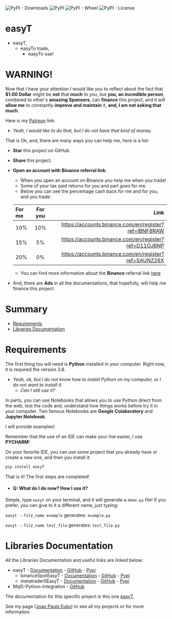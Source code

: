 ![PyPI - Downloads](https://img.shields.io/pypi/dm/easyT)
![PyPI](https://img.shields.io/pypi/v/easyT)
![PyPI - Wheel](https://img.shields.io/pypi/wheel/easyT)
![PyPI - License](https://img.shields.io/pypi/l/easyT)

# easyT

- easyT,
  - easyTo trade,
    - easyTo use!
  
# WARNING!

Now that I have your attention I would like you to reflect about the fact that **$1.00 Dollar** might be **not** 
that **much** to you, but **you, an incredible person**, combined to other's **amazing Sponsors**, can **finance** this 
project, and it will **allow me** to constantly **improve and maintain** it, **and, I am not asking that much**.

Here is my [Patreon](https://www.patreon.com/joaopeuko) link.

  - _Yeah, I would like to do that, but I do not have that kind of money._ 

That is Ok, and, there are many ways you can help me, here is a list:

  - **Star** this project on GitHub.
  - **Share** this project.
  - **Open an account with Binance referral link**:
    - When you open an account on Binance you help me when you trade!
    - Some of your tax paid returns for you and part goes for me.
    - Below you can see the percentage cash back for me and for you, and you trade:
        
    |For me | For you | Link|
    |:--------| :----:  |  ---:|
    | 10%| 10%     | https://accounts.binance.com/en/register?ref=IBNF8RAW | 
    | 15%| 5%      | https://accounts.binance.com/en/register?ref=D11OJ6NP | 
    | 20%| 0%      | https://accounts.binance.com/en/register?ref=SAUNZ26X | 
      - You can find more information about the **Binance** referral link [here](https://www.binance.com/en/support/faq/88659d2ea54c40cf82a22400207ffe30)
      
  - And, there are **Ads** in all the documentations, that hopefully, will help me finance this project.

# Summary

- [Requirements](#requirements)
- [Libraries Documentation](#libraries-documentation)

# Requirements

The first thing tou will need is **Python** installed in your computer.
Right now, it is required the version 3.8.

- _Yeah, ok, but I do not know how to install Python on my computer, or I do not want to install it._
  - _Can I still use it?_

In parts, you can use Notebooks that allows you to use Python direct from the web, test the code and, understand how
things works before try it in your computer.
Two famous Notebooks are **Google Colaboratory** and **Jupyter Notebook**.

I will provide examples!

Remember that the use of an IDE can make your live easier, I use **PYCHARM**!

On your favorite IDE, you can use some project that you already have or create a new one, and then you install it:

```python
pip install easyT
```

That is it! The first steps are completed!

 - #### Q: What do I do now? How I use it?

Simple, type ```easyt``` on your terminal, and it will generate a ```demo.py``` file!
If you prefer, you can give to it a different name, just typing:

```easyt --file_name example``` generates:
```example.py```

```easyt --file_name test_file``` generates:
```test_file.py```

# Libraries Documentation

All the Libraries Documentation and useful links are linked below:

- easyT - [Documentation](https://joaopeuko.github.io/easyT/) - [GitHub](https://github.com/Joaopeuko/easyT) - [Pypi](https://pypi.org/project/easyT/) 
  - binanceSpotEasyT - [Documentation](https://joaopeuko.github.io/binanceSpotEasyT/) - [GitHub](https://github.com/Joaopeuko/binanceSpotEasyT) - [Pypi](https://pypi.org/project/binanceSpotEasyT/) 
  - metatrader5EasyT - [Documentation](https://joaopeuko.github.io/metatrader5EasyT/) - [GitHub](https://github.com/Joaopeuko/metatrader5EasyT) - [Pypi](https://pypi.org/project/metatrader5EasyT/)
- Mql5-Python-Integration - [GitHub](https://joaopeuko.github.io/Mql5-Python-Integration/)

The documentation for this specific project is this one [easyT](https://joaopeuko.github.io/easyT/).

See my page ([Joao Paulo Euko](https://joaopeuko.github.io/)) to see all my projects or for more information.

